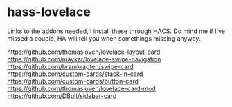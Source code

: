 # hass-lovelace

Links to the addons needed, I install these through HACS. Do mind me if I've missed a couple, HA will tell you when somethings missing anyway.

https://github.com/thomasloven/lovelace-layout-card
<br>https://github.com/maykar/lovelace-swipe-navigation
<br>https://github.com/bramkragten/swipe-card
<br>https://github.com/custom-cards/stack-in-card
<br>https://github.com/custom-cards/button-card
<br>https://github.com/thomasloven/lovelace-card-mod
<br>https://github.com/DBuit/sidebar-card
